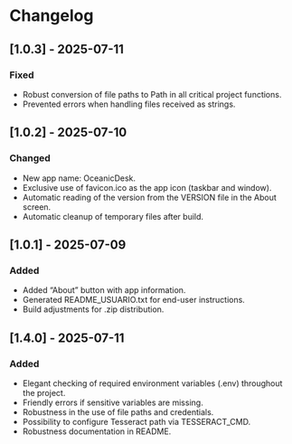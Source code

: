 # Changelog

## [1.0.3] - 2025-07-11
### Fixed
- Robust conversion of file paths to Path in all critical project functions.
- Prevented errors when handling files received as strings.

## [1.0.2] - 2025-07-10
### Changed
- New app name: OceanicDesk.
- Exclusive use of favicon.ico as the app icon (taskbar and window).
- Automatic reading of the version from the VERSION file in the About screen.
- Automatic cleanup of temporary files after build.

## [1.0.1] - 2025-07-09
### Added
- Added “About” button with app information.
- Generated README_USUARIO.txt for end-user instructions.
- Build adjustments for .zip distribution. 
## [1.4.0] - 2025-07-11
### Added
- Elegant checking of required environment variables (.env) throughout the project.
- Friendly errors if sensitive variables are missing.
- Robustness in the use of file paths and credentials.
- Possibility to configure Tesseract path via TESSERACT_CMD.
- Robustness documentation in README.

